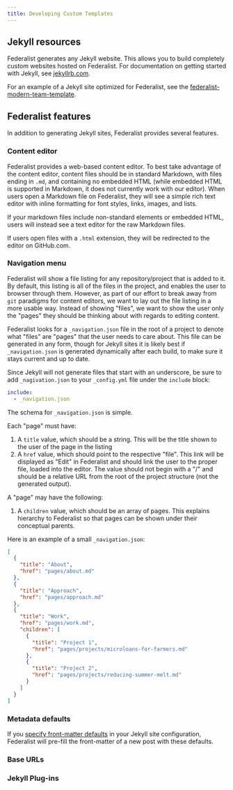 ```yaml
---
title: Developing Custom Templates
---
```


## Jekyll resources

Federalist generates any Jekyll website. This allows you to build completely custom websites hosted on Federalist. For documentation on getting started with Jekyll, see [jekyllrb.com](http://jekyllrb.com/).

For an example of a Jekyll site optimized for Federalist, see the [federalist-modern-team-template](https://github.com/18F/federalist-modern-team-template).

## Federalist features

In addition to generating Jekyll sites, Federalist provides several features.

### Content editor

Federalist provides a web-based content editor. To best take advantage of the content editor, content files should be in standard Markdown, with files ending in `.md`, and containing no embedded HTML (while embedded HTML is supported in Markdown, it does not currently work with our editor). When users open a Markdown file on Federalist, they will see a simple rich text editor with inline formatting for font styles, links, images, and lists.

If your markdown files include non-standard elements or embedded HTML, users will instead see a text editor for the raw Markdown files.

If users open files with a `.html` extension, they will be redirected to the editor on GitHub.com.

### Navigation menu

Federalist will show a file listing for any repository/project that is added to it. By default, this listing is all of the files in the project, and enables the user to browser through them. However, as part of our effort to break away from `git` paradigms for content editors, we want to lay out the file listing in a more usable way. Instead of showing "files", we want to show the user only the "pages" they should be thinking about with regards to editing content.

Federalist looks for a `_navigation.json` file in the root of a project to denote what "files" are "pages" that the user needs to care about. This file can be generated in any form, though for Jekyll sites it is likely best if `_navigation.json` is generated dynamically after each build, to make sure it stays current and up to date.

Since Jekyll will not generate files that start with an underscore, be sure to add `_nagivation.json` to your `_config.yml` file under the `include` block:

```yml
include:
  - _navigation.json
```

The schema for `_navigation.json` is simple.

Each "page" must have:

1. A `title` value, which should be a string. This will be the title shown to the user of the page in the listing
2. A `href` value, which should point to the respective "file". This link will be displayed as "Edit" in Federalist and should link the user to the proper file, loaded into the editor. The value should not begin with a "/" and should be a relative URL from the root of the project structure (not the generated output).

A "page" may have the following:

1. A `children` value, which should be an array of pages. This explains hierarchy to Federalist so that pages can be shown under their conceptual parents.

Here is an example of a small `_navigation.json`:

```json
[
  {
    "title": "About",
    "href": "pages/about.md"
  },
  {
    "title": "Approach",
    "href": "pages/approach.md"
  },
  {
    "title": "Work",
    "href": "pages/work.md",
    "children": [
      {
        "title": "Project 1",
        "href": "pages/projects/microloans-for-farmers.md"
      },
      {
        "title": "Project 2",
        "href": "pages/projects/reducing-summer-melt.md"
      }
    ]
  }
]
```

### Metadata defaults

If you [specify front-matter defaults](http://jekyllrb.com/docs/configuration/#front-matter-defaults) in your Jekyll site configuration, Federalist will pre-fill the front-matter of a new post with these defaults.

### Base URLs

### Jekyll Plug-ins

